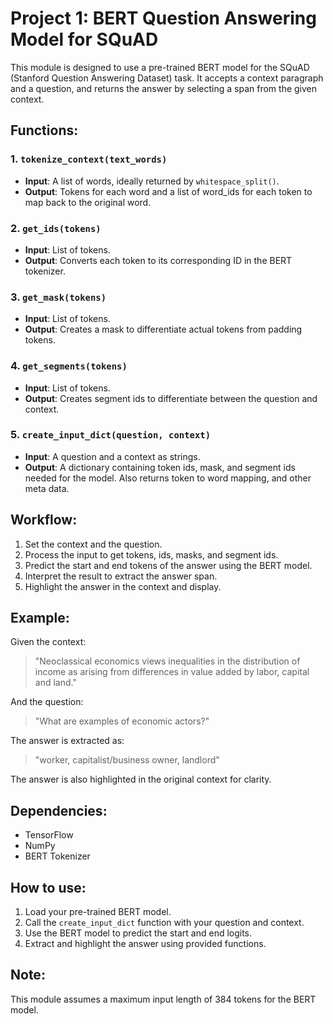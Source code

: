 # Project 1: BERT Question Answering Model for SQuAD

This module is designed to use a pre-trained BERT model for the SQuAD (Stanford Question Answering Dataset) task. It accepts a context paragraph and a question, and returns the answer by selecting a span from the given context.

## Functions:

### 1. `tokenize_context(text_words)`

- **Input**: A list of words, ideally returned by `whitespace_split()`.
- **Output**: Tokens for each word and a list of word_ids for each token to map back to the original word.

### 2. `get_ids(tokens)`

- **Input**: List of tokens.
- **Output**: Converts each token to its corresponding ID in the BERT tokenizer.

### 3. `get_mask(tokens)`

- **Input**: List of tokens.
- **Output**: Creates a mask to differentiate actual tokens from padding tokens.

### 4. `get_segments(tokens)`

- **Input**: List of tokens.
- **Output**: Creates segment ids to differentiate between the question and context.

### 5. `create_input_dict(question, context)`

- **Input**: A question and a context as strings.
- **Output**: A dictionary containing token ids, mask, and segment ids needed for the model. Also returns token to word mapping, and other meta data.

## Workflow:

1. Set the context and the question.
2. Process the input to get tokens, ids, masks, and segment ids.
3. Predict the start and end tokens of the answer using the BERT model.
4. Interpret the result to extract the answer span.
5. Highlight the answer in the context and display.

## Example:

Given the context:
> "Neoclassical economics views inequalities in the distribution of income as arising from differences in value added by labor, capital and land."

And the question:
> "What are examples of economic actors?"

The answer is extracted as:
> "worker, capitalist/business owner, landlord"

The answer is also highlighted in the original context for clarity.

## Dependencies:

- TensorFlow
- NumPy
- BERT Tokenizer

## How to use:

1. Load your pre-trained BERT model.
2. Call the `create_input_dict` function with your question and context.
3. Use the BERT model to predict the start and end logits.
4. Extract and highlight the answer using provided functions.

## Note:

This module assumes a maximum input length of 384 tokens for the BERT model.
